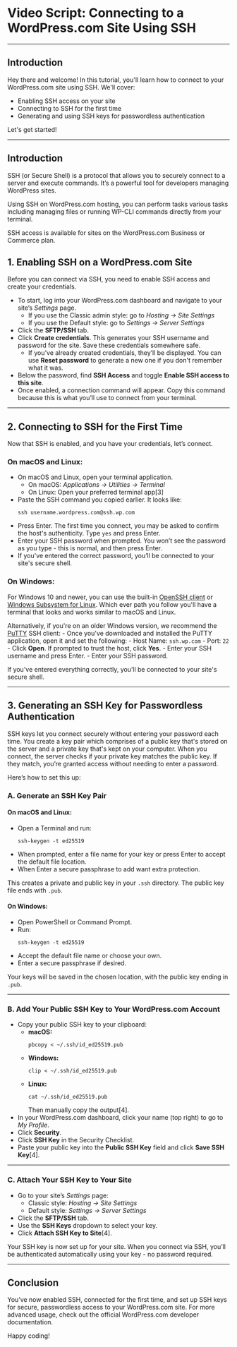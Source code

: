 # Video Script: Connecting to a WordPress.com Site Using SSH

---

## **Introduction**

Hey there and welcome! In this tutorial, you'll learn how to connect to your WordPress.com site using SSH. We'll cover:

- Enabling SSH access on your site
- Connecting to SSH for the first time
- Generating and using SSH keys for passwordless authentication

Let's get started!

---

## Introduction

SSH (or Secure Shell) is a protocol that allows you to securely connect to a server and execute commands. It’s a powerful tool for developers managing WordPress sites. 

Using SSH on WordPress.com hosting, you can perform tasks various tasks including managing files or running WP-CLI commands directly from your terminal.

SSH access is available for sites on the WordPress.com Business or Commerce plan.

## **1. Enabling SSH on a WordPress.com Site**

Before you can connect via SSH, you need to enable SSH access and create your credentials.

- To start, log into your WordPress.com dashboard and navigate to your site’s *Settings* page.
    - If you use the Classic admin style: go to *Hosting → Site Settings*
    - If you use the Default style: go to *Settings → Server Settings*
- Click the **SFTP/SSH** tab.
- Click **Create credentials**. This generates your SSH username and password for the site. Save these credentials somewhere safe.
    - If you’ve already created credentials, they’ll be displayed. You can use **Reset password** to generate a new one if you don't remember what it was.
- Below the password, find **SSH Access** and toggle **Enable SSH access to this site**.
- Once enabled, a connection command will appear. Copy this command because this is what you’ll use to connect from your terminal.

---

## **2. Connecting to SSH for the First Time**

Now that SSH is enabled, and you have your credentials, let’s connect.

### **On macOS and Linux:**

- On macOS and Linux, open your terminal application.
    - On macOS: *Applications → Utilities → Terminal*
    - On Linux: Open your preferred terminal app[3]
- Paste the SSH command you copied earlier. It looks like:
  ```
  ssh username.wordpress.com@ssh.wp.com
  ```
- Press Enter. The first time you connect, you may be asked to confirm the host's authenticity. Type `yes` and press Enter.
- Enter your SSH password when prompted. You won’t see the password as you type - this is normal, and then press Enter.
- If you've entered the correct password, you’ll be connected to your site's secure shell.

### **On Windows:**

For Windows 10 and newer, you can use the built-in [OpenSSH client](https://learn.microsoft.com/en-us/windows/terminal/tutorials/ssh) or [Windows Subsystem for Linux](https://learn.microsoft.com/en-us/windows/wsl/install). Which ever path you follow you'll have a terminal that looks and works similar to macOS and Linux.

Alternatively, if you're on an older Windows version, we recommend the [PuTTY](https://www.putty.org/) SSH client:
    - Once you've downloaded and installed the PuTTY application, open it and set the following:
        - Host Name: `ssh.wp.com`
        - Port: `22`
    - Click **Open**. If prompted to trust the host, click **Yes**.
    - Enter your SSH username and press Enter.
    - Enter your SSH password.
      
If you've entered everything correctly, you’ll be connected to your site's secure shell.

---

## **3. Generating an SSH Key for Passwordless Authentication**

SSH keys let you connect securely without entering your password each time. You create a key pair which comprises of a public key that's stored on the server and a private key that's kept on your computer. When you connect, the server checks if your private key matches the public key. If they match, you’re granted access without needing to enter a password.

Here’s how to set this up:

### **A. Generate an SSH Key Pair**

#### **On macOS and Linux:**

- Open a Terminal and run:
  ```
  ssh-keygen -t ed25519
  ```
- When prompted, enter a file name for your key or press Enter to accept the default file location.
- When Enter a secure passphrase to add want extra protection. 

This creates a private and public key in your `.ssh` directory. The public key file ends with `.pub`.

#### **On Windows:**

- Open PowerShell or Command Prompt.
- Run:
  ```
  ssh-keygen -t ed25519
  ```
- Accept the default file name or choose your own.
- Enter a secure passphrase if desired.

Your keys will be saved in the chosen location, with the public key ending in `.pub`.

---

### **B. Add Your Public SSH Key to Your WordPress.com Account**

- Copy your public SSH key to your clipboard:
    - **macOS:**
      ```
      pbcopy < ~/.ssh/id_ed25519.pub
      ```
    - **Windows:**
      ```
      clip < ~/.ssh/id_ed25519.pub
      ```
    - **Linux:**
      ```
      cat ~/.ssh/id_ed25519.pub
      ```
      Then manually copy the output[4].
- In your WordPress.com dashboard, click your name (top right) to go to *My Profile*.
- Click **Security**.
- Click **SSH Key** in the Security Checklist.
- Paste your public key into the **Public SSH Key** field and click **Save SSH Key**[4].

---

### **C. Attach Your SSH Key to Your Site**

- Go to your site’s *Settings* page:
    - Classic style: *Hosting → Site Settings*
    - Default style: *Settings → Server Settings*
- Click the **SFTP/SSH** tab.
- Use the **SSH Keys** dropdown to select your key.
- Click **Attach SSH Key to Site**[4].

Your SSH key is now set up for your site. When you connect via SSH, you’ll be authenticated automatically using your key - no password required.

---

## **Conclusion**

You’ve now enabled SSH, connected for the first time, and set up SSH keys for secure, passwordless access to your WordPress.com site. For more advanced usage, check out the official WordPress.com developer documentation.

Happy coding!
